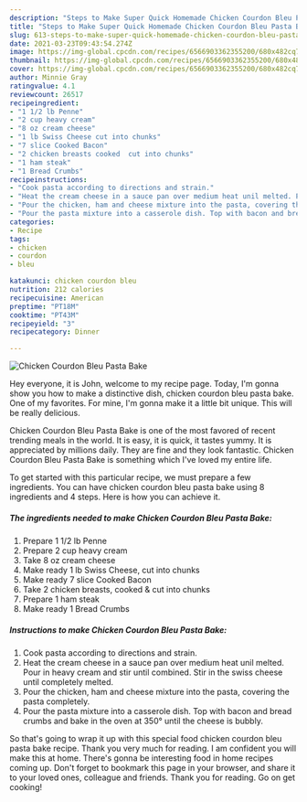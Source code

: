 ```yaml
---
description: "Steps to Make Super Quick Homemade Chicken Courdon Bleu Pasta Bake"
title: "Steps to Make Super Quick Homemade Chicken Courdon Bleu Pasta Bake"
slug: 613-steps-to-make-super-quick-homemade-chicken-courdon-bleu-pasta-bake
date: 2021-03-23T09:43:54.274Z
image: https://img-global.cpcdn.com/recipes/6566903362355200/680x482cq70/chicken-courdon-bleu-pasta-bake-recipe-main-photo.jpg
thumbnail: https://img-global.cpcdn.com/recipes/6566903362355200/680x482cq70/chicken-courdon-bleu-pasta-bake-recipe-main-photo.jpg
cover: https://img-global.cpcdn.com/recipes/6566903362355200/680x482cq70/chicken-courdon-bleu-pasta-bake-recipe-main-photo.jpg
author: Minnie Gray
ratingvalue: 4.1
reviewcount: 26517
recipeingredient:
- "1 1/2 lb Penne"
- "2 cup heavy cream"
- "8 oz cream cheese"
- "1 lb Swiss Cheese cut into chunks"
- "7 slice Cooked Bacon"
- "2 chicken breasts cooked  cut into chunks"
- "1 ham steak"
- "1 Bread Crumbs"
recipeinstructions:
- "Cook pasta according to directions and strain."
- "Heat the cream cheese in a sauce pan over medium heat unil melted. Pour in heavy cream and stir until combined. Stir in the swiss cheese until completely melted."
- "Pour the chicken, ham and cheese mixture into the pasta, covering the pasta completely."
- "Pour the pasta mixture into a casserole dish. Top with bacon and bread crumbs and bake in the oven at 350° until the cheese is bubbly."
categories:
- Recipe
tags:
- chicken
- courdon
- bleu

katakunci: chicken courdon bleu 
nutrition: 212 calories
recipecuisine: American
preptime: "PT18M"
cooktime: "PT43M"
recipeyield: "3"
recipecategory: Dinner

---
```



![Chicken Courdon Bleu Pasta Bake](https://img-global.cpcdn.com/recipes/6566903362355200/680x482cq70/chicken-courdon-bleu-pasta-bake-recipe-main-photo.jpg)

Hey everyone, it is John, welcome to my recipe page. Today, I'm gonna show you how to make a distinctive dish, chicken courdon bleu pasta bake. One of my favorites. For mine, I'm gonna make it a little bit unique. This will be really delicious.

Chicken Courdon Bleu Pasta Bake is one of the most favored of recent trending meals in the world. It is easy, it is quick, it tastes yummy. It is appreciated by millions daily. They are fine and they look fantastic. Chicken Courdon Bleu Pasta Bake is something which I've loved my entire life.




To get started with this particular recipe, we must prepare a few ingredients. You can have chicken courdon bleu pasta bake using 8 ingredients and 4 steps. Here is how you can achieve it.

<!--inarticleads1-->

##### The ingredients needed to make Chicken Courdon Bleu Pasta Bake:

1. Prepare 1 1/2 lb Penne
1. Prepare 2 cup heavy cream
1. Take 8 oz cream cheese
1. Make ready 1 lb Swiss Cheese, cut into chunks
1. Make ready 7 slice Cooked Bacon
1. Take 2 chicken breasts, cooked &amp; cut into chunks
1. Prepare 1 ham steak
1. Make ready 1 Bread Crumbs




<!--inarticleads2-->

##### Instructions to make Chicken Courdon Bleu Pasta Bake:

1. Cook pasta according to directions and strain.
1. Heat the cream cheese in a sauce pan over medium heat unil melted. Pour in heavy cream and stir until combined. Stir in the swiss cheese until completely melted.
1. Pour the chicken, ham and cheese mixture into the pasta, covering the pasta completely.
1. Pour the pasta mixture into a casserole dish. Top with bacon and bread crumbs and bake in the oven at 350° until the cheese is bubbly.




So that's going to wrap it up with this special food chicken courdon bleu pasta bake recipe. Thank you very much for reading. I am confident you will make this at home. There's gonna be interesting food in home recipes coming up. Don't forget to bookmark this page in your browser, and share it to your loved ones, colleague and friends. Thank you for reading. Go on get cooking!
